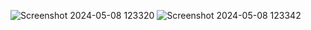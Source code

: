 ![Screenshot 2024-05-08 123320](https://github.com/Sudeendra27/4th-assignment/assets/167920399/e630b07e-c57b-4c68-81d5-685c25c39221)
![Screenshot 2024-05-08 123342](https://github.com/Sudeendra27/4th-assignment/assets/167920399/e6eb7743-af36-49f1-9fa1-419c626f7f74)
